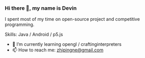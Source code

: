 ### Hi there 👋, my name is Devin
I spent most of my time on open-source project and competitive programming.

Skills: Java / Android / p5.js

- 🌱 I’m currently learning opengl / craftinginterpreters 
- 📫 How to reach me: zhipingne@gmail.com 
